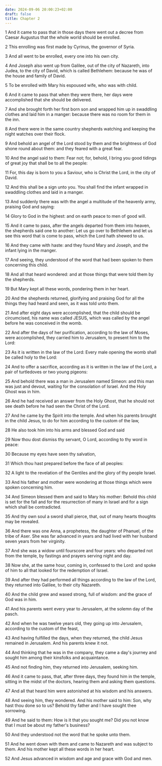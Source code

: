 ```yaml
---
date: 2024-09-06 20:00:23+02:00
draft: false
title: Chapter 2
---
```




1 And it came to pass that in those days there went out a decree from Caesar Augustus that the whole world should be enrolled.

2 This enrolling was first made by Cyrinus, the governor of Syria.

3 And all went to be enrolled, every one into his own city.

4 And Joseph also went up from Galilee, out of the city of Nazareth, into Judea, to the city of David, which is called Bethlehem: because he was of the house and family of David.

5 To be enrolled with Mary his espoused wife, who was with child.

6 And it came to pass that when they were there, her days were accomplished that she should be delivered.

7 And she brought forth her first born son and wrapped him up in swaddling clothes and laid him in a manger: because there was no room for them in the inn.

8 And there were in the same country shepherds watching and keeping the night watches over their flock.

9 And behold an angel of the Lord stood by them and the brightness of God shone round about them: and they feared with a great fear.

10 And the angel said to them: Fear not; for, behold, I bring you good tidings of great joy that shall be to all the people:

11 For, this day is born to you a Saviour, who is Christ the Lord, in the city of David.

12 And this shall be a sign unto you. You shall find the infant wrapped in swaddling clothes and laid in a manger.

13 And suddenly there was with the angel a multitude of the heavenly army, praising God and saying:

14 Glory to God in the highest: and on earth peace to men of good will.

15 And it came to pass, after the angels departed from them into heaven, the shepherds said one to another: Let us go over to Bethlehem and let us see this word that is come to pass, which the Lord hath shewed to us.

16 And they came with haste: and they found Mary and Joseph, and the infant lying in the manger.

17 And seeing, they understood of the word that had been spoken to them concerning this child.

18 And all that heard wondered: and at those things that were told them by the shepherds.

19 But Mary kept all these words, pondering them in her heart.

20 And the shepherds returned, glorifying and praising God for all the things they had heard and seen, as it was told unto them.

21 And after eight days were accomplished, that the child should be circumcised, his name was called JESUS, which was called by the angel before he was conceived in the womb.

22 And after the days of her purification, according to the law of Moses, were accomplished, they carried him to Jerusalem, to present him to the Lord:

23 As it is written in the law of the Lord: Every male opening the womb shall be called holy to the Lord:

24 And to offer a sacrifice, according as it is written in the law of the Lord, a pair of turtledoves or two young pigeons:

25 And behold there was a man in Jerusalem named Simeon: and this man was just and devout, waiting for the consolation of Israel. And the Holy Ghost was in him.

26 And he had received an answer from the Holy Ghost, that he should not see death before he had seen the Christ of the Lord.

27 And he came by the Spirit into the temple. And when his parents brought in the child Jesus, to do for him according to the custom of the law,

28 He also took him into his arms and blessed God and said

29 Now thou dost dismiss thy servant, O Lord, according to thy word in peace:

30 Because my eyes have seen thy salvation,

31 Which thou hast prepared before the face of all peoples:

32 A light to the revelation of the Gentiles and the glory of thy people Israel.

33 And his father and mother were wondering at those things which were spoken concerning him.

34 And Simeon blessed them and said to Mary his mother: Behold this child is set for the fall and for the resurrection of many in Israel and for a sign which shall be contradicted.

35 And thy own soul a sword shall pierce, that, out of many hearts thoughts may be revealed.

36 And there was one Anna, a prophetess, the daughter of Phanuel, of the tribe of Aser. She was far advanced in years and had lived with her husband seven years from her virginity.

37 And she was a widow until fourscore and four years: who departed not from the temple, by fastings and prayers serving night and day.

38 Now she, at the same hour, coming in, confessed to the Lord: and spoke of him to all that looked for the redemption of Israel.

39 And after they had performed all things according to the law of the Lord, they returned into Galilee, to their city Nazareth.

40 And the child grew and waxed strong, full of wisdom: and the grace of God was in him.

41 And his parents went every year to Jerusalem, at the solemn day of the pasch.

42 And when he was twelve years old, they going up into Jerusalem, according to the custom of the feast,

43 And having fulfilled the days, when they returned, the child Jesus remained in Jerusalem. And his parents knew it not.

44 And thinking that he was in the company, they came a day's journey and sought him among their kinsfolks and acquaintance.

45 And not finding him, they returned into Jerusalem, seeking him.

46 And it came to pass, that, after three days, they found him in the temple, sitting in the midst of the doctors, hearing them and asking them questions.

47 And all that heard him were astonished at his wisdom and his answers.

48 And seeing him, they wondered. And his mother said to him: Son, why hast thou done so to us? Behold thy father and I have sought thee sorrowing.

49 And he said to them: How is it that you sought me? Did you not know that I must be about my father's business?

50 And they understood not the word that he spoke unto them.

51 And he went down with them and came to Nazareth and was subject to them. And his mother kept all these words in her heart.

52 And Jesus advanced in wisdom and age and grace with God and men.

